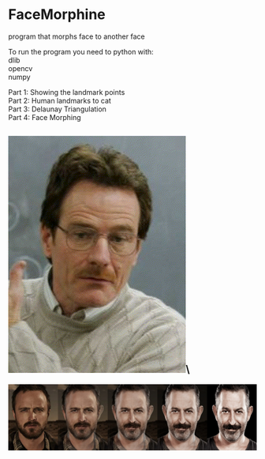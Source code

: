 # FaceMorphine
program that morphs face to another face

To run the program you need to python with:\
dlib\
opencv\
numpy


Part 1: Showing the landmark points\
Part 2: Human landmarks to cat\
Part 3: Delaunay Triangulation\
Part 4: Face Morphing

![FaceMorphine](Results/walter3.gif)\
----
![FaceMorphine](Results/three_del.jpg)
